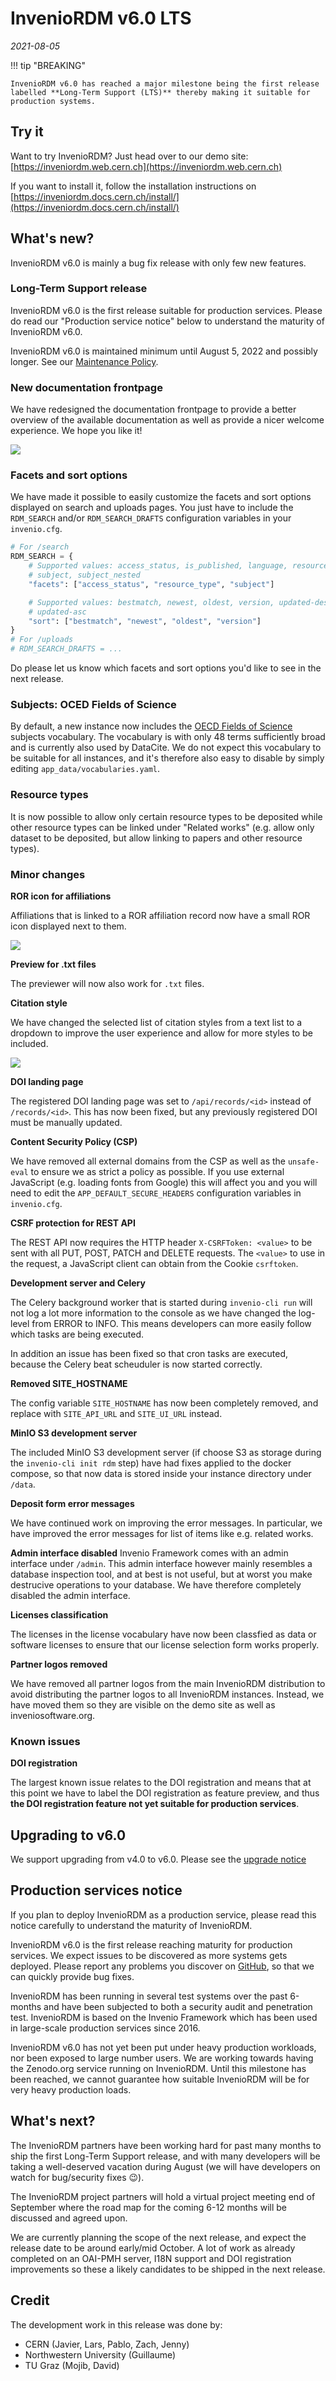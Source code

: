 # InvenioRDM v6.0 LTS

*2021-08-05*

!!! tip "BREAKING"

    InvenioRDM v6.0 has reached a major milestone being the first release labelled **Long-Term Support (LTS)** thereby making it suitable for production systems.


## Try it

Want to try InvenioRDM? Just head over to our demo site: [https://inveniordm.web.cern.ch](https://inveniordm.web.cern.ch)

If you want to install it, follow the installation instructions on [https://inveniordm.docs.cern.ch/install/](https://inveniordm.docs.cern.ch/install/)

## What's new?

InvenioRDM v6.0 is mainly a bug fix release with only few new features.

### Long-Term Support release

InvenioRDM v6.0 is the first release suitable for production services. Please do read our "Production service notice" below to understand the maturity of InvenioRDM v6.0.

InvenioRDM v6.0 is maintained minimum until August 5, 2022 and possibly longer.  See our [Maintenance Policy](../maintenance-policy.md).

### New documentation frontpage

We have redesigned the documentation frontpage to provide a better overview of the available documentation as well as provide a nicer welcome experience. We hope you like it!

![](v6.0/docs-site.png)

### Facets and sort options

We have made it possible to easily customize the facets and sort options displayed on search and uploads pages. You just have to include the ``RDM_SEARCH`` and/or ``RDM_SEARCH_DRAFTS`` configuration variables in your ``invenio.cfg``.

```python
# For /search
RDM_SEARCH = {
    # Supported values: access_status, is_published, language, resource_type,
    # subject, subject_nested
    "facets": ["access_status", "resource_type", "subject"]

    # Supported values: bestmatch, newest, oldest, version, updated-desc,
    # updated-asc
    "sort": ["bestmatch", "newest", "oldest", "version"]
}
# For /uploads
# RDM_SEARCH_DRAFTS = ...
```


Do please let us know which facets and sort options you'd like to see in the next release.

### Subjects: OCED Fields of Science

By default, a new instance now includes the [OECD Fields of Science](https://www.oecd.org/science/inno/38235147.pdf) subjects vocabulary. The vocabulary is with only 48 terms sufficiently broad and is currently also used by DataCite. We do not expect this vocabulary to be suitable for all instances, and it's therefore also easy to disable by simply editing ``app_data/vocabularies.yaml``.

### Resource types

It is now possible to allow only certain resource types to be deposited while other resource types can be linked under "Related works" (e.g. allow only dataset to be deposited, but allow linking to papers and other resource types).

### Minor changes

**ROR icon for affiliations**

Affiliations that is linked to a ROR affiliation record now have a small ROR icon displayed next to them.

![](v6.0/ror.png)

**Preview for .txt files**

The previewer will now also work for ``.txt`` files.

**Citation style**

We have changed the selected list of citation styles from a text list to a dropdown to improve the user experience and allow for more styles to be included.

![](v6.0/citation.png)

**DOI landing page**

The registered DOI landing page was set to ``/api/records/<id>`` instead of ``/records/<id>``. This has now been fixed, but any previously registered DOI must be manually updated.

**Content Security Policy (CSP)**

We have removed all external domains from the CSP as well as the ``unsafe-eval`` to ensure we as strict a policy as possible. If you use external JavaScript (e.g. loading fonts from Google) this will affect you and you will need to edit the ``APP_DEFAULT_SECURE_HEADERS`` configuration variables in ``invenio.cfg``.

**CSRF protection for REST API**

The REST API now requires the HTTP header ``X-CSRFToken: <value>`` to be sent with all PUT, POST, PATCH and DELETE requests. The ``<value>`` to use in the request, a JavaScript client can obtain from the Cookie ``csrftoken``.

**Development server and Celery**

The Celery background worker that is started during ``invenio-cli run`` will not log a lot more information to the console as we have changed the log-level from ERROR to INFO. This means developers can more easily follow which tasks are being executed.

In addition an issue has been fixed so that cron tasks are executed, because the Celery beat scheuduler is now started correctly.

**Removed SITE_HOSTNAME**

The config variable ``SITE_HOSTNAME`` has now been completely removed, and replace with ``SITE_API_URL`` and ``SITE_UI_URL`` instead.

**MinIO S3 development server**

The included MinIO S3 development server (if choose S3 as storage during the ``invenio-cli init rdm`` step) have had fixes applied to the docker compose, so that now data is stored inside your instance directory under ``/data``.

**Deposit form error messages**

We have continued work on improving the error messages. In particular, we have improved the error messages for list of items like e.g. related works.

**Admin interface disabled**
Invenio Framework comes with an admin interface under ``/admin``. This admin interface however mainly resembles a database inspection tool, and at best is not useful, but at worst you make destrucive operations to your database. We have therefore completely disabled the admin interface.

**Licenses classification**

The licenses in the license vocabulary have now been classfied as data or software licenses to ensure that our license selection form works properly.

**Partner logos removed**

We have removed all partner logos from the main InvenioRDM distribution to avoid distributing the partner logos to all InvenioRDM instances. Instead, we have moved them so they are visible on the demo site as well as inveniosoftware.org.

### Known issues

**DOI registration**

The largest known issue relates to the DOI registration and means that at this point we have to label the DOI registration as feature preview, and thus **the DOI registration feature not yet suitable for production services**.

## Upgrading to v6.0

We support upgrading from v4.0 to v6.0. Please see the [upgrade notice](../upgrading/upgrade-v6.0.md)

## Production services notice

If you plan to deploy InvenioRDM as a production service, please read this notice carefully to understand the maturity of InvenioRDM.

InvenioRDM v6.0 is the first release reaching maturity for production services. We expect issues to be discovered as more systems gets deployed. Please report any problems you discover on [GitHub](https://github.com/inveniosoftware/invenio-app-rdm/issues/new/choose), so that we can quickly provide bug fixes.

InvenioRDM has been running in several test systems over the past 6-months and have been subjected to both a security audit and penetration test. InvenioRDM is based on the Invenio Framework which has been used in large-scale production services since 2016.

InvenioRDM v6.0 has not yet been put under heavy production workloads, nor been exposed to large number users. We are working towards having the Zenodo.org service running on InvenioRDM. Until this milestone has been reached, we cannot guarantee how suitable InvenioRDM will be for very heavy production loads.

## What's next?

The InvenioRDM partners have been working hard for past many months to ship the first Long-Term Support release, and with many developers will be taking a well-deserved vacation during August (we will have developers on watch for bug/security fixes 😉).

The InvenioRDM project partners will hold a virtual project meeting end of September where the road map for the coming 6-12 months will be discussed and agreed upon.

We are currently planning the scope of the next release, and expect the release date to be around early/mid October. A lot of work as already completed on an OAI-PMH server, I18N support and DOI registration improvements so these a likely candidates to be shipped in the next release.

## Credit

The development work in this release was done by:

- CERN (Javier, Lars, Pablo, Zach, Jenny)
- Northwestern University (Guillaume)
- TU Graz (Mojib, David)


